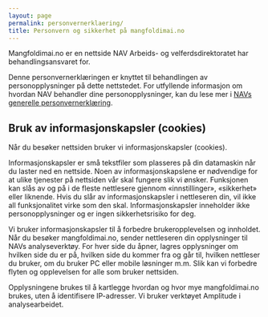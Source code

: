 ```yaml
---
layout: page
permalink: personvernerklaering/
title: Personvern og sikkerhet på mangfoldimai.no
---
```


Mangfoldimai.no er en nettside NAV Arbeids- og velferdsdirektoratet har behandlingsansvaret for.

Denne personvernerklæringen er knyttet til behandlingen av personopplysninger på dette nettstedet. For utfyllende informasjon om hvordan NAV behandler dine personopplysninger, kan du lese mer i [NAVs generelle personvernerklæring](https://www.nav.no/no/nav-og-samfunn/om-nav/personvern-i-arbeids-og-velferdsetaten).

## Bruk av informasjonskapsler (cookies)
Når du besøker nettsiden bruker vi informasjonskapsler (cookies).

Informasjonskapsler er små tekstfiler som plasseres på din datamaskin når du laster ned en nettside. Noen av informasjonskapslene er nødvendige for at ulike tjenester på nettsiden vår skal fungere slik vi ønsker. Funksjonen kan slås av og på i de fleste nettlesere gjennom «innstillinger», «sikkerhet» eller liknende. Hvis du slår av informasjonskapsler i nettleseren din, vil ikke all funksjonalitet virke som den skal. Informasjonskapsler inneholder ikke personopplysninger og er ingen sikkerhetsrisiko for deg.

Vi bruker informasjonskapsler til å forbedre brukeropplevelsen og innholdet. Når du besøker mangfoldimai.no, sender nettleseren din opplysninger til NAVs analyseverktøy. For hver side du åpner, lagres opplysninger om hvilken side du er på, hvilken side du kommer fra og går til, hvilken nettleser du bruker, om du bruker PC eller mobile løsninger m.m. Slik kan vi forbedre flyten og opplevelsen for alle som bruker nettsiden.

Opplysningene brukes til å kartlegge hvordan og hvor mye mangfoldimai.no brukes, uten å identifisere IP-adresser. Vi bruker verktøyet Amplitude i analysearbeidet.
